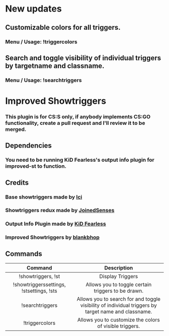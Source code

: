 # New updates

## Customizable colors for all triggers.
### Menu / Usage: !triggercolors

## Search and toggle visibility of individual triggers by targetname and classname.
### Menu / Usage: !searchtriggers <targetname>

# Improved Showtriggers

### This plugin is for CS:S only, if anybody implements CS:GO functionality, create a pull request and I'll review it to be merged.

## Dependencies
### You need to be running KiD Fearless's output info plugin for improved-st to function.

## Credits
### Base showtriggers made by [Ici](https://forums.alliedmods.net/showthread.php?t=290356)
### Showtriggers redux made by [JoinedSenses](https://github.com/JoinedSenses)
### Output Info Plugin made by [KiD Fearless](https://github.com/kidfearless)
### Improved Showtriggers by [blankbhop](https://github.com/blankbhop)

## Commands
Command|Description
:---:|:---:
!showtriggers, !st|Display Triggers
!showtriggerssettings, !stsettings, !sts|Allows you to toggle certain triggers to be drawn.
!searchtriggers|Allows you to search for and toggle visibility of individual triggers by target name and classname.
!triggercolors|Allows you to customize the colors of visible triggers.